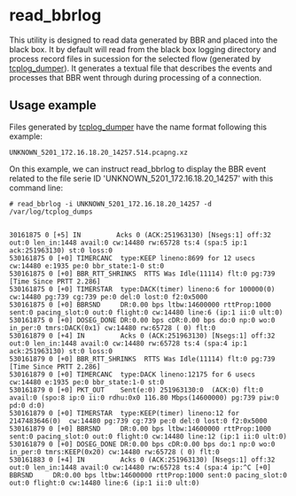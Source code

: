 # read_bbrlog

This utility is designed to read data generated by BBR and placed into the black box.
It by default will read from the black box logging directory and process record
files in sucession for the selected flow (generated by [tcplog_dumper](https://github.com/Netflix/tcplog_dumper)).
It generates a textual file that describes the events and processes that BBR
went through during processing of a connection.

## Usage example

Files generated by [tcplog_dumper](https://github.com/Netflix/tcplog_dumper)
have the name format following this example:
```
UNKNOWN_5201_172.16.18.20_14257.514.pcapng.xz
```

On this example, we can instruct read_bbrlog to display the BBR event related to
the file serie ID 'UNKNOWN_5201_172.16.18.20_14257' with this command line:
```
# read_bbrlog -i UNKNOWN_5201_172.16.18.20_14257 -d /var/log/tcplog_dumps


30161875 0 [+5] IN         Acks 0 (ACK:251963130) [Nsegs:1] off:32 out:0 len_in:1448 avail:0 cw:14480 rw:65728 ts:4 (spa:5 ip:1 ack:251963130) st:0 loss:0
530161875 0 [+0] TIMERCANC  type:KEEP lineno:8699 for 12 usecs cw:14480 e:1935 pe:0 bbr_state:1-0 st:0
530161875 0 [+0] BBR_RTT_SHRINKS  RTTS Was Idle(11114) flt:0 pg:739 [Time Since PRTT 2.286]
530161875 0 [+0] TIMERSTAR  type:DACK(timer) lineno:6 for 100000(0)  cw:14480 pg:739 cg:739 pe:0 del:0 lost:0 f2:0x5000
530161875 0 [+0] BBRSND     DR:0.00 bps ltbw:14600000 rttProp:1000 sent:0 pacing_slot:0 out:0 flight:0 cw:14480 line:6 (ip:1 ii:0 ult:0)
530161875 0 [+0] DOSEG_DONE DR:0.00 bps cDR:0.00 bps do:0 np:0 wo:0 in_per:0 tmrs:DACK(0x1) cw:14480 rw:65728 ( 0) flt:0
530161879 0 [+4] IN         Acks 0 (ACK:251963130) [Nsegs:1] off:32 out:0 len_in:1448 avail:0 cw:14480 rw:65728 ts:4 (spa:4 ip:1 ack:251963130) st:0 loss:0
530161879 0 [+0] BBR_RTT_SHRINKS  RTTS Was Idle(11114) flt:0 pg:739 [Time Since PRTT 2.286]
530161879 0 [+0] TIMERCANC  type:DACK lineno:12175 for 6 usecs cw:14480 e:1935 pe:0 bbr_state:1-0 st:0
530161879 0 [+0] PKT_OUT    Sent(e:0) 251963130:0  (ACK:0) flt:0 avail:0 (spo:8 ip:0 ii:0 rdhu:0x0 116.80 Mbps(14600000) pg:739 piw:0 pd:0 d:0)
530161879 0 [+0] TIMERSTAR  type:KEEP(timer) lineno:12 for 2147483646(0)  cw:14480 pg:739 cg:739 pe:0 del:0 lost:0 f2:0x5000
530161879 0 [+0] BBRSND     DR:0.00 bps ltbw:14600000 rttProp:1000 sent:0 pacing_slot:0 out:0 flight:0 cw:14480 line:12 (ip:1 ii:0 ult:0)
530161879 0 [+0] DOSEG_DONE DR:0.00 bps cDR:0.00 bps do:1 np:0 wo:0 in_per:0 tmrs:KEEP(0x20) cw:14480 rw:65728 ( 0) flt:0
530161883 0 [+4] IN         Acks 0 (ACK:251963130) [Nsegs:1] off:32 out:0 len_in:1448 avail:0 cw:14480 rw:65728 ts:4 (spa:4 ip:^C [+0] BBRSND     DR:0.00 bps ltbw:14600000 rttProp:1000 sent:0 pacing_slot:0 out:0 flight:0 cw:14480 line:6 (ip:1 ii:0 ult:0)
```
